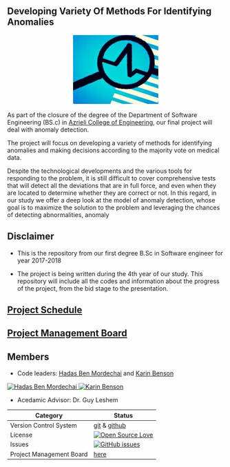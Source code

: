 

## Developing Variety Of Methods For Identifying Anomalies
 
 <p align="center">
  <img src=https://github.com/karinbe/Developing-A-Variety-Of-Methods-For-Identifying-Anomalies/blob/master/pics/logo.jpg>
</p>
 
As part of the closure of the degree of the Department of Software Engineering (BS.c) in [Azrieli College of Engineering](http://www.jce.ac.il/), our final project will deal with anomaly detection.

The project will focus on developing a variety of methods for identifying anomalies and making decisions according to the majority vote on medical data.

Despite the technological developments and the various tools for responding to the problem, it is still difficult to cover comprehensive tests that will detect all the deviations that are in full force, and even when they are located to determine whether they are correct or not. In this regard, in our study we offer a deep look at the model of anomaly detection, whose goal is to maximize the solution to the problem and leveraging the chances of detecting abnormalities, anomaly


## Disclaimer

* This is the repository from our first degree B.Sc in Software engineer for year 2017-2018

* The project is being written during the 4th year of our study.
This repository will include all the codes and information about the progress of the project, from the bid stage to the presentation.

## [Project Schedule](https://calendar.google.com/calendar/embed?src=caki4u5vh65nckeb6gos39k8qc%40group.calendar.google.com&ctz=Asia%2FJerusalem)

## [Project Management Board](https://github.com/karinbe/anomaly_in_cyber_networks/projects/1)


## Members
* Code leaders: [Hadas Ben Mordechai](https://github.com/Hadas135) and [Karin Benson](https://github.com/karinbe)
<a href="https://github.com/Hadas135">
<img src="https://avatars3.githubusercontent.com/u/26040970?v=3&s=400"
alt="Hadas Ben Mordechai" width="100" height="100"/>
</a>

<a href="https://github.com/karinbe">
<img src="https://avatars3.githubusercontent.com/u/26060984?v=3&s=460" alt="Karin Benson" width="100" height="100"/>
</a>

* Acedamic Advisor: Dr. Guy Leshem


 |Category|Status|
|---|---|
| Version Control System| [git](https://git-scm.com/) & [github](https://github.com/) |
| License | [![Open Source Love](https://badges.frapsoft.com/os/mit/mit.svg?v=102)](https://github.com/ellerbrock/open-source-badge/) |
| Issues | [![GitHub issues](https://img.shields.io/github/issues/karinbe/anomaly_in_cyber_networks.svg?style=flat)](https://github.com/karinbe/anomaly_in_cyber_networks/issues) |
| Project Management Board| [here](https://github.com/karinbe/anomaly_in_cyber_networks/projects/1) |


  

